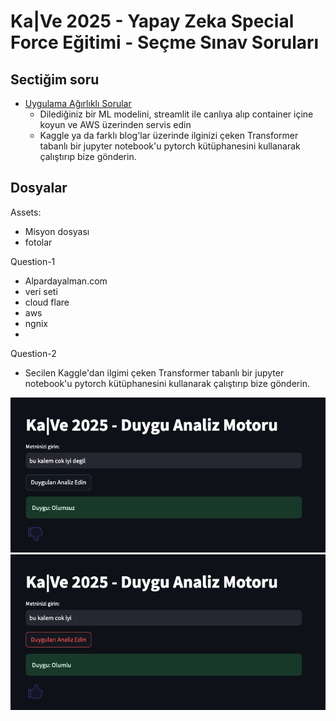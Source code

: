 # Ka|Ve 2025 - Yapay Zeka Special Force Eğitimi - Seçme Sınav Soruları

## Sectiğim soru
- [Uygulama Ağırlıklı Sorular](https://github.com/kaveai/specialforce-sinav-sorulari/blob/main/Uygulama%20Ag%CC%86%C4%B1rl%C4%B1kl%C4%B1%20Sorular.ipynb)
  -  Dilediğiniz bir ML modelini, streamlit ile canlıya alıp container içine koyun ve AWS üzerinden servis edin
  -  Kaggle ya da farklı blog'lar üzerinde ilginizi çeken Transformer tabanlı bir jupyter notebook'u pytorch kütüphanesini kullanarak çalıştırıp bize gönderin.

## Dosyalar
Assets:
  - Misyon dosyası
  - fotolar

Question-1
  - Alpardayalman.com
  - veri seti
  - cloud flare
  - aws
  - ngnix
  - 
Question-2
  - Secilen Kaggle'dan ilgimi çeken Transformer tabanlı bir jupyter notebook'u pytorch kütüphanesini kullanarak çalıştırıp bize gönderin.



![ScreenShot](/Assets/ko.png)
![ScreenShot](/Assets/ok.png)
